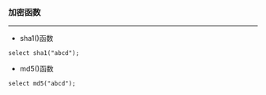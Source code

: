 ### 加密函数

---------------------

- sha1()函数
```mysql
select sha1("abcd");
```

- md5()函数
```mysql
select md5("abcd");
```